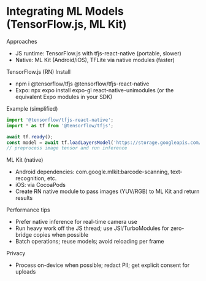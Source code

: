 # Integrating ML Models (TensorFlow.js, ML Kit)

Approaches
- JS runtime: TensorFlow.js with tfjs-react-native (portable, slower)
- Native: ML Kit (Android/iOS), TFLite via native modules (faster)

TensorFlow.js (RN)
Install
- npm i @tensorflow/tfjs @tensorflow/tfjs-react-native
- Expo: npx expo install expo-gl react-native-unimodules (or the equivalent Expo modules in your SDK)

Example (simplified)
```ts
import '@tensorflow/tfjs-react-native';
import * as tf from '@tensorflow/tfjs';

await tf.ready();
const model = await tf.loadLayersModel('https://storage.googleapis.com/tfjs-models/tfjs/mobilenet_v1_0.25_224/model.json');
// preprocess image tensor and run inference
```

ML Kit (native)
- Android dependencies: com.google.mlkit:barcode-scanning, text-recognition, etc.
- iOS: via CocoaPods
- Create RN native module to pass images (YUV/RGB) to ML Kit and return results

Performance tips
- Prefer native inference for real-time camera use
- Run heavy work off the JS thread; use JSI/TurboModules for zero-bridge copies when possible
- Batch operations; reuse models; avoid reloading per frame

Privacy
- Process on-device when possible; redact PII; get explicit consent for uploads
